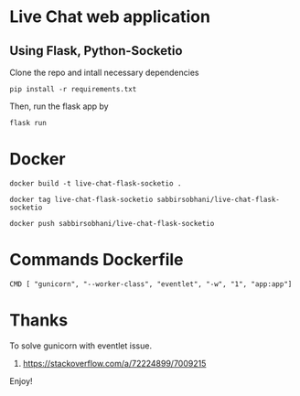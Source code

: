 # Live Chat web application

## Using Flask, Python-Socketio

Clone the repo and intall necessary dependencies

```
pip install -r requirements.txt
```

Then, run the flask app by

```
flask run
```

# Docker

```docker
docker build -t live-chat-flask-socketio .

docker tag live-chat-flask-socketio sabbirsobhani/live-chat-flask-socketio

docker push sabbirsobhani/live-chat-flask-socketio
```

# Commands Dockerfile

```
CMD [ "gunicorn", "--worker-class", "eventlet", "-w", "1", "app:app"]
```

# Thanks

To solve gunicorn with eventlet issue.

1. https://stackoverflow.com/a/72224899/7009215

Enjoy!
